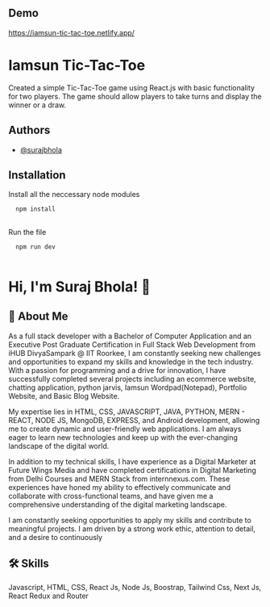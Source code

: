 
## Demo
https://iamsun-tic-tac-toe.netlify.app/
# Iamsun Tic-Tac-Toe


Created a simple Tic-Tac-Toe game using React.js with basic functionality for two players. The game should allow players to take turns and display the winner or a draw. 


## Authors

- [@surajbhola](https://www.github.com/surajbhola)


## Installation

Install  all the neccessary node modules 

```bash
  npm install
  
```
Run the file
```bash
  npm run dev
  
```
# Hi, I'm Suraj Bhola! 👋


## 🚀 About Me
As a full stack developer with a Bachelor of Computer Application and an Executive Post Graduate Certification in Full Stack Web Development from iHUB DivyaSampark @ IIT Roorkee, I am constantly seeking new challenges and opportunities to expand my skills and knowledge in the tech industry. With a passion for programming and a drive for innovation, I have successfully completed several projects including an ecommerce website, chatting application, python jarvis, Iamsun Wordpad(Notepad), Portfolio Website, and Basic Blog Website.

My expertise lies in HTML, CSS, JAVASCRIPT, JAVA, PYTHON, MERN - REACT, NODE JS, MongoDB, EXPRESS, and Android development, allowing me to create dynamic and user-friendly web applications. I am always eager to learn new technologies and keep up with the ever-changing landscape of the digital world.

In addition to my technical skills, I have experience as a Digital Marketer at Future Wings Media and have completed certifications in Digital Marketing from Delhi Courses and MERN Stack from internnexus.com. These experiences have honed my ability to effectively communicate and collaborate with cross-functional teams, and have given me a comprehensive understanding of the digital marketing landscape.

I am constantly seeking opportunities to apply my skills and contribute to meaningful projects. I am driven by a strong work ethic, attention to detail, and a desire to continuously


## 🛠 Skills
Javascript, HTML, CSS, React Js, Node Js, Boostrap, Tailwind Css, Next Js, React Redux and Router

